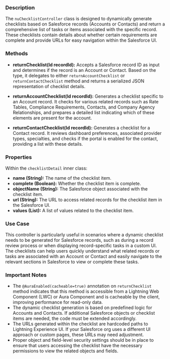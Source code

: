 ### Description
The `nuChecklistController` class is designed to dynamically generate checklists based on Salesforce records (Accounts or Contacts) and return a comprehensive list of tasks or items associated with the specific record. These checklists contain details about whether certain requirements are complete and provide URLs for easy navigation within the Salesforce UI.

### Methods
- **returnChecklist(Id recordId):** Accepts a Salesforce record ID as input and determines if the record is an Account or Contact. Based on the type, it delegates to either `returnAccountChecklist` or `returnContactChecklist` method and returns a serialized JSON representation of checklist details.

- **returnAccountChecklist(Id recordId):** Generates a checklist specific to an Account record. It checks for various related records such as Rate Tables, Compliance Requirements, Contacts, and Company Agency Relationships, and prepares a detailed list indicating which of these elements are present for the account.

- **returnContactChecklist(Id recordId):** Generates a checklist for a Contact record. It reviews dashboard preferences, associated provider types, specialties, and checks if the portal is enabled for the contact, providing a list with these details.

### Properties
Within the `checklistDetail` inner class:
- **name (String):** The name of the checklist item.
- **complete (Boolean):** Whether the checklist item is complete.
- **objectName (String):** The Salesforce object associated with the checklist item.
- **url (String):** The URL to access related records for the checklist item in the Salesforce UI.
- **values (List<String>):** A list of values related to the checklist item.

### Use Case
This controller is particularly useful in scenarios where a dynamic checklist needs to be generated for Salesforce records, such as during a record review process or when displaying record-specific tasks in a custom UI. The checklists can help users quickly understand what related records or tasks are associated with an Account or Contact and easily navigate to the relevant sections in Salesforce to view or complete these tasks.

### Important Notes  
- The `@AuraEnabled(cacheable=true)` annotation on `returnChecklist` method indicates that this method is accessible from a Lightning Web Component (LWC) or Aura Component and is cacheable by the client, improving performance for read-only data.
- The dynamic checklist generation is based on predefined logic for Accounts and Contacts. If additional Salesforce objects or checklist items are needed, the code must be extended accordingly.
- The URLs generated within the checklist are hardcoded paths to Lightning Experience UI. If your Salesforce org uses a different UI approach or custom pages, these URLs may need adjustment.
- Proper object and field-level security settings should be in place to ensure that users accessing the checklist have the necessary permissions to view the related objects and fields.